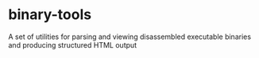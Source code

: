 # binary-tools
A set of utilities for parsing and viewing disassembled executable binaries and producing structured HTML output
